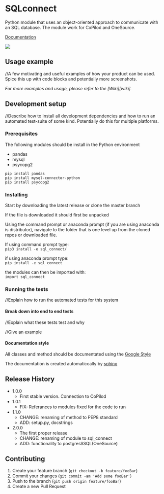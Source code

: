 # SQLconnect

Python module that uses an object-oriented approach to communicate with an SQL database. The module work for CoPilod and OneSource.

[Documentation](http://git.cowiportal.com/webapp/Tool-Wind/SQLconnect/)

![](image.png)

## Usage example

//A few motivating and useful examples of how your product can be used. Spice this up with code blocks and potentially more screenshots.

_For more examples and usage, please refer to the [Wiki][wiki]._

## Development setup

//Describe how to install all development dependencies and how to run an automated test-suite of some kind. Potentially do this for multiple platforms.

### Prerequisites

The following modules should be install in the Python environment

- pandas  
- mysql  
- psycopg2  
      
`pip install pandas`  
`pip install mysql-connector-python`  
`pip install psycopg2`


### Installing

Start by downloading the latest release or clone the master branch

If the file is downloaded it should first be unpacked

Using the command prompt or anaconda prompt (if you are using anaconda is distributor), navigate to the folder that is one level up from the cloned repos or downloaded file. 

If using command prompt type:  
    `pip3 install -e sql_connect/`

if using anaconda prompt type:  
    `pip install -e sql_connect`

the modules can then be imported with:  
    `import sql_connect`  

### Running the tests

//Explain how to run the automated tests for this system

#### Break down into end to end tests

//Explain what these tests test and why

//Give an example

#### Documentation style

All classes and method should be documentated using the [Google Style](https://www.sphinx-doc.org/en/1.7/ext/example_google.html)  

The documentation is created automaticcally by [sphinx](https://www.sphinx-doc.org/en/master/index.html) 

## Release History

* 1.0.0
    * First stable version. Connection to CoPilod
* 1.0.1
    * FIX: Referances to modules fixed for the code to run
* 1.1.0
    * CHANGE: renaming of method to PEP8 standard
    * ADD: setup.py, docstrings
* 2.0.0
    * The first proper release
    * CHANGE: renaming of module to sql_connect
    * ADD: functionality to postgresSSQL(OneSource)

## Contributing

1. Create your feature branch (`git checkout -b feature/fooBar`)
2. Commit your changes (`git commit -am 'Add some fooBar'`)
3. Push to the branch (`git push origin feature/fooBar`)
4. Create a new Pull Request
